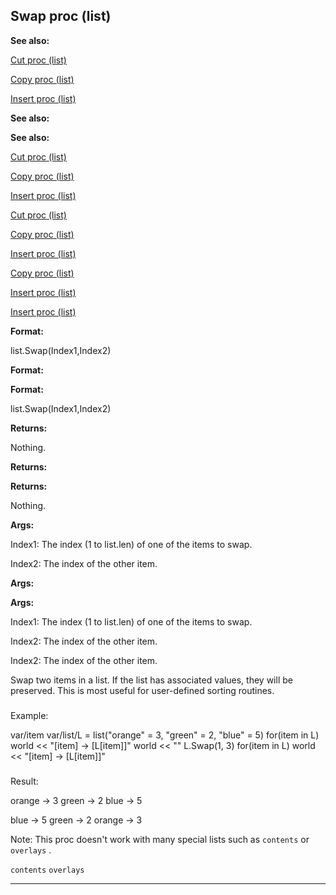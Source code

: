 

 Swap proc (list)
------------------




**See also:** 


[Cut proc (list)](#/list/proc/Cut) 

[Copy proc (list)](#/list/proc/Copy) 

[Insert proc (list)](#/list/proc/Insert) 





**See also:** 

**See also:**

[Cut proc (list)](#/list/proc/Cut) 

[Copy proc (list)](#/list/proc/Copy) 

[Insert proc (list)](#/list/proc/Insert) 



[Cut proc (list)](#/list/proc/Cut)

[Copy proc (list)](#/list/proc/Copy) 

[Insert proc (list)](#/list/proc/Insert) 


[Copy proc (list)](#/list/proc/Copy)

[Insert proc (list)](#/list/proc/Insert) 

[Insert proc (list)](#/list/proc/Insert)


**Format:** 


 list.Swap(Index1,Index2)
 


**Format:** 

**Format:**

 list.Swap(Index1,Index2)



**Returns:** 


 Nothing.
 


**Returns:** 

**Returns:**

 Nothing.



**Args:** 


 Index1: The index (1 to list.len) of one of the items to swap.
 
 Index2: The index of the other item.
 



**Args:** 

**Args:**

 Index1: The index (1 to list.len) of one of the items to swap.
 
 Index2: The index of the other item.
 


 Index2: The index of the other item.


 Swap two items in a list. If the list has associated values, they
will be preserved. This is most useful for user-defined sorting routines.



### 
 Example:



 var/item
var/list/L = list("orange" = 3, "green" = 2, "blue" = 5)
for(item in L) world << "[item] -> [L[item]]"
world << ""
L.Swap(1, 3)
for(item in L) world << "[item] -> [L[item]]"

### 
 Result:



 orange -> 3
green -> 2
blue -> 5

blue -> 5
green -> 2
orange -> 3


 Note: This proc doesn't work with many special lists such as
 `contents` 
 or
 `overlays` 
 .



`contents`
`overlays`


---


